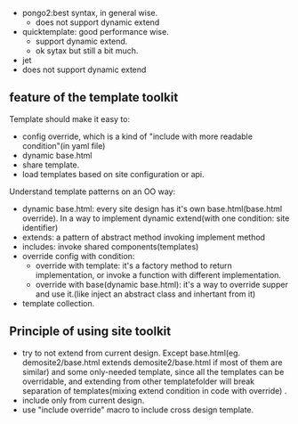 - pongo2:best syntax, in general wise.
   - does not support dynamic extend
- quicktemplate: good performance wise.
   -  support dynamic extend.
   - ok sytax but still a bit much.
- jet
 - does not support dynamic extend


## feature of the template toolkit
Template should make it easy to:
- config override, which is a kind of "include with more readable condition"(in yaml file)
- dynamic base.html
- share template.
- load templates based on site configuration or api.

Understand template patterns on an OO way:
- dynamic base.html: every site design has it's own base.html(base.html override). In a way to implement dynamic extend(with one condition: site identifier)
- extends: a pattern of abstract method invoking implement method
- includes: invoke shared components(templates)
- override config with condition:
  - override with template: it's a factory method to return implementation, or invoke a function with different implementation.
  - override with base(dynamic base.html): it's a way to override supper and use it.(like inject an abstract class and inhertant from it)
- template collection.

## Principle of using site toolkit
- try to not extend from current design. Except base.html(eg. demosite2/base.html extends demosite2/base.html if most of them are similar) and some only-needed template, since all the templates can be overridable, and extending from other templatefolder will break separation of templates(mixing extend condition in code with override) .
- include only from current design.
- use "include override" macro to include cross design template.

